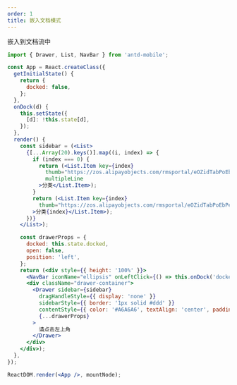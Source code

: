 ```yaml
---
order: 1
title: 嵌入文档模式
---
```


嵌入到文档流中


````jsx
import { Drawer, List, NavBar } from 'antd-mobile';

const App = React.createClass({
  getInitialState() {
    return {
      docked: false,
    };
  },
  onDock(d) {
    this.setState({
      [d]: !this.state[d],
    });
  },
  render() {
    const sidebar = (<List>
      {[...Array(20).keys()].map((i, index) => {
        if (index === 0) {
          return (<List.Item key={index}
            thumb="https://zos.alipayobjects.com/rmsportal/eOZidTabPoEbPeU.png"
            multipleLine
          >分类</List.Item>);
        }
        return (<List.Item key={index}
          thumb="https://zos.alipayobjects.com/rmsportal/eOZidTabPoEbPeU.png"
        >分类{index}</List.Item>);
      })}
    </List>);

    const drawerProps = {
      docked: this.state.docked,
      open: false,
      position: 'left',
    };
    return (<div style={{ height: '100%' }}>
      <NavBar iconName="ellipsis" onLeftClick={() => this.onDock('docked')}>嵌入文档</NavBar>
      <div className="drawer-container">
        <Drawer sidebar={sidebar}
          dragHandleStyle={{ display: 'none' }}
          sidebarStyle={{ border: '1px solid #ddd' }}
          contentStyle={{ color: '#A6A6A6', textAlign: 'center', paddingTop: 42 }}
          {...drawerProps}
        >
          请点击左上角
        </Drawer>
      </div>
    </div>);
  },
});

ReactDOM.render(<App />, mountNode);
````

<style>
.drawer-container {
  position: relative;
  height: 100%;
}
.am-drawer {
  overflow: auto;
}
.am-drawer-sidebar {
  max-width: 260px;
  background-color: #fff;
  overflow: auto;
}
.am-drawer-sidebar .am-list {
  padding: 0;
}
</style>
